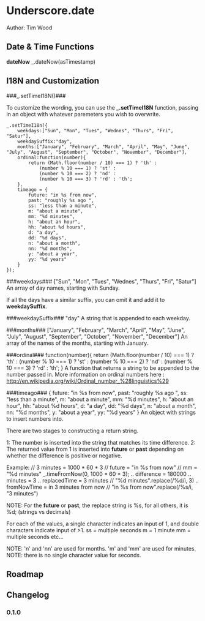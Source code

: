 # Underscore.date #

Author: Tim Wood

## Date & Time Functions ##

**dateNow** 
_.dateNow(asTimestamp)

    

## I18N and Customization ##

###_.setTimeI18N()###

To customize the wording, you can use the **_.setTimeI18N** function, passing in an 
object with whatever paremeters you wish to overwrite.

    _.setTimeI18n({
        weekdays:["Sun", "Mon", "Tues", "Wednes", "Thurs", "Fri", "Satur"],
        weekdaySuffix:"day",
        months:["January", "February", "March", "April", "May", "June", "July", "August", "September", "October", "November", "December"],
        ordinal:function(number){
            return (Math.floor(number / 10) === 1) ? 'th' :
				(number % 10 === 1) ? 'st' :
				(number % 10 === 2) ? 'nd' :
				(number % 10 === 3) ? 'rd' : 'th';
        },
		timeago = {
			future: "in %s from now",
			past: "roughly %s ago ",
			ss: "less than a minute",
			m: "about a minute",
			mm: "%d minutes",
			h: "about an hour",
			hh: "about %d hours",
			d: "a day",
			dd: "%d days",
			n: "about a month",
			nn: "%d months",
			y: "about a year",
			yy: "%d years"
		}
    });

###weekdays###
    ["Sun", "Mon", "Tues", "Wednes", "Thurs", "Fri", "Satur"]
An array of day names, starting with Sunday. 

If all the days have a similar suffix, you can omit it and add it to **weekdaySuffix**.

###weekdaySuffix###
    "day"
A string that is appended to each weekday.

###months###
    ["January", "February", "March", "April", "May", "June", "July", "August", "September", "October", "November", "December"]
An array of the names of the months, starting with January.

###ordinal###
    function(number){
        return (Math.floor(number / 10) === 1) ? 'th' :
			(number % 10 === 1) ? 'st' :
			(number % 10 === 2) ? 'nd' :
			(number % 10 === 3) ? 'rd' : 'th';
    }
A function that returns a string to be appended to the number passed in.
More information on ordinal numbers here : http://en.wikipedia.org/wiki/Ordinal_number_%28linguistics%29

###timeago###
	{
		future: "in %s from now",
		past: "roughly %s ago ",
		ss: "less than a minute",
		m: "about a minute",
		mm: "%d minutes",
		h: "about an hour",
		hh: "about %d hours",
		d: "a day",
		dd: "%d days",
		n: "about a month",
		nn: "%d months",
		y: "about a year",
		yy: "%d years"
	}
An object with strings to insert numbers into.

There are two stages to constructing a return string.

1: The number is inserted into the string that matches its time difference.
2: The returned value from 1 is inserted into **future** or **past** depending on whether the difference is positive or negative.

Example:
    // 3 minutes = 1000 * 60 * 3
	// future = "in %s from now"
	// mm = "%d minutes"
    _.timeFromNow(0, 1000 * 60 * 3);
	.. difference = 180000
	.. minutes = 3
	.. replacedTime = 3 minutes // "%d minutes".replace(/%d/i, 3)
	.. fromNowTime = in 3 minutes from now // "in %s from now".replace(/%s/i, "3 minutes")
	
NOTE: For the **future** or **past**, the replace string is %s, for all others, it is %d; (strings vs decimals)

For each of the values, a single character indicates an input of 1, and double characters indicate input of >1.
ss = multiple seconds
m = 1 minute
mm = multiple seconds
etc...

NOTE: 'n' and 'nn' are used for months. 'm' and 'mm' are used for minutes.
NOTE: there is no single character value for seconds.

## Roadmap ##

## Changelog ##

### 0.1.0 ###



